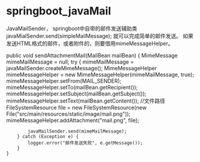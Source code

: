 # springboot_javaMail

JavaMailSender， springboot中自带的邮件发送辅助类
  javaMialSender.send(simpleMailMessage); 就可以完成简单的邮件发送。
  如果发送HTML格式的邮件，或者附件的，则要借用mimeMessageHelper。
  
  
  public void sendAttachmentMail(MailBean mailBean) {
        MimeMessage mimeMailMessage = null;
        try {
            mimeMailMessage = javaMailSender.createMimeMessage();
            MimeMessageHelper mimeMessageHelper = new MimeMessageHelper(mimeMailMessage, true);
            mimeMessageHelper.setFrom(MAIL_SENDER);
            mimeMessageHelper.setTo(mailBean.getRecipient());
            mimeMessageHelper.setSubject(mailBean.getSubject());
            mimeMessageHelper.setText(mailBean.getContent());
            //文件路径
            FileSystemResource file = new FileSystemResource(new File("src/main/resources/static/image/mail.png"));
            mimeMessageHelper.addAttachment("mail.png", file);

            javaMailSender.send(mimeMailMessage);
        } catch (Exception e) {
            logger.error("邮件发送失败", e.getMessage());
        }
    }
